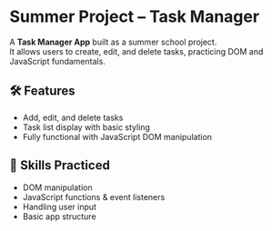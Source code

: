 # Summer Project – Task Manager

A **Task Manager App** built as a summer school project.  
It allows users to create, edit, and delete tasks, practicing DOM and JavaScript fundamentals.  

## 🛠 Features
- Add, edit, and delete tasks  
- Task list display with basic styling  
- Fully functional with JavaScript DOM manipulation  

## 🎯 Skills Practiced
- DOM manipulation  
- JavaScript functions & event listeners  
- Handling user input  
- Basic app structure  
